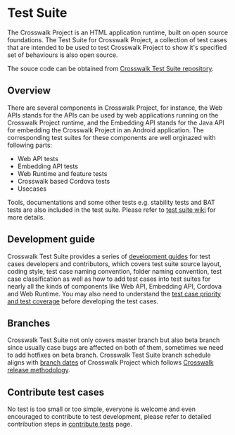 # Test Suite

The Crosswalk Project is an HTML application runtime, built on open source foundations. The Test Suite for Crosswalk Project, a collection of test cases that are intended to be used to test Crosswalk Project to show it's specified set of behaviours is also open source.

The souce code can be obtained from [Crosswalk Test Suite repository](https://github.com/crosswalk-project/crosswalk-test-suite).

## Overview

There are several components in Crosswalk Project, for instance, the Web APIs stands for the APIs can be used by web applications running on the Crosswalk Project runtime, and the Embedding API stands for the Java API for embedding the Crosswalk Project in an Android application. The corresponding test suites for these components are well orginazed with following parts:

* Web API tests
* Embedding API tests
* Web Runtime and feature tests
* Crosswalk based Cordova tests
* Usecases

Tools, documentations and some other tests e.g. stability tests and BAT tests are also included in the test suite. Please refer to [test suite wiki](https://github.com/crosswalk-project/crosswalk-website/wiki/Crosswalk-test-suite) for more details.

## Development guide

Crosswalk Test Suite provides a series of [development guides](https://github.com/crosswalk-project/crosswalk-test-suite/tree/master/doc) for test cases developers and contributors, which covers test suite source layout, coding style, test case naming convention, folder naming convention, test case classification as well as how to add test cases into test suites for nearly all the kinds of components like Web API, Embedding API, Cordova and Web Runtime. You may also need to understand the [test case priority and test coverage](https://github.com/crosswalk-project/crosswalk-website/wiki/Crosswalk-test-suite) before developing the test cases.

## Branches

Crosswalk Test Suite not only covers master branch but also beta branch since usually case bugs are affected on both of them, sometimes we need to add hotfixes on beta branch. Crosswalk Test Suite branch schedule aligns with [branch dates](https://github.com/crosswalk-project/crosswalk-website/wiki/Release-dates) of Crosswalk Project which follows [Crosswalk release methodology](https://github.com/crosswalk-project/crosswalk-website/wiki/Release-methodology).

## Contribute test cases

No test is too small or too simple, everyone is welcome and even encouraged to contribute to test development, please refer to detailed contribution steps in [contribute tests](https://crosswalk-project.org/contribute/contributing-tests.html) page.

